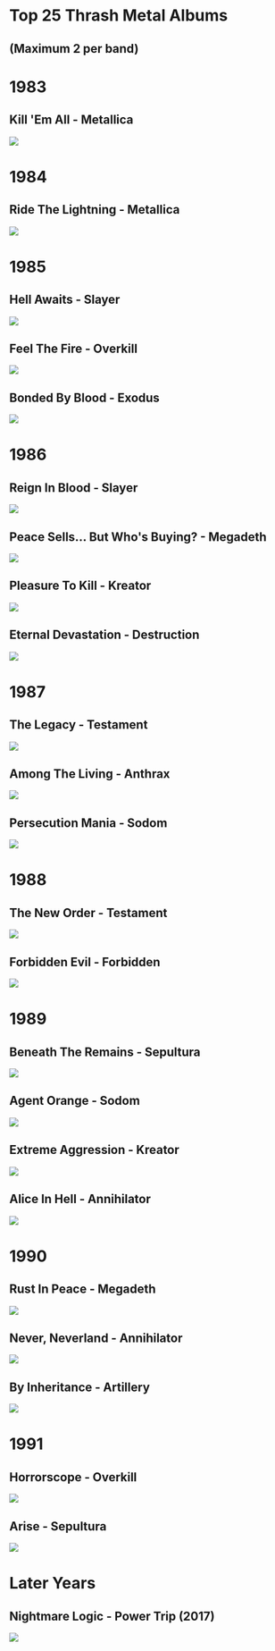 # Top 25 Thrash Metal Albums

## (Maximum 2 per band)

# 1983
## Kill 'Em All - Metallica
![](img/thrash/kea.webp)

# 1984
## Ride The Lightning - Metallica
![](img/thrash/rtl.webp)

# 1985
## Hell Awaits - Slayer
![](img/thrash/ha.webp)
## Feel The Fire - Overkill
![](img/thrash/ftf.webp)
## Bonded By Blood - Exodus
![](img/thrash/bbb.webp)

# 1986
## Reign In Blood - Slayer
![](img/thrash/rib.webp)
## Peace Sells... But Who's Buying? - Megadeth
![](img/thrash/psbwb.webp)
## Pleasure To Kill - Kreator
![](img/thrash/ptk.webp)
## Eternal Devastation - Destruction
![](img/thrash/ed.webp)

# 1987
## The Legacy - Testament
![](img/thrash/tl.webp)
## Among The Living - Anthrax
![](img/thrash/atl.webp)
## Persecution Mania - Sodom
![](img/thrash/pm.webp)

# 1988
## The New Order - Testament
![](img/thrash/tno.webp)
## Forbidden Evil - Forbidden
![](img/thrash/fe.webp)

# 1989
## Beneath The Remains - Sepultura
![](img/thrash/btr.webp)
## Agent Orange - Sodom
![](img/thrash/ao.webp)
## Extreme Aggression - Kreator
![](img/thrash/ea.webp)
## Alice In Hell - Annihilator
![](img/thrash/aih.webp)

# 1990
## Rust In Peace - Megadeth
![](img/thrash/rip.webp)
## Never, Neverland - Annihilator
![](img/thrash/nn.webp)
## By Inheritance - Artillery
![](img/thrash/bin.webp)

# 1991
## Horrorscope - Overkill
![](img/thrash/hs.webp)
## Arise - Sepultura
![](img/thrash/ar.webp)

# Later Years
## Nightmare Logic - Power Trip (2017)
![](img/thrash/nl.webp)
